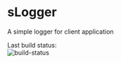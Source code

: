 # sLogger

A simple logger for client application

Last build status:   
![build-status](https://tishion.visualstudio.com/_apis/public/build/definitions/26071245-d50d-4615-850e-47f4d41231b9/13/badge)
